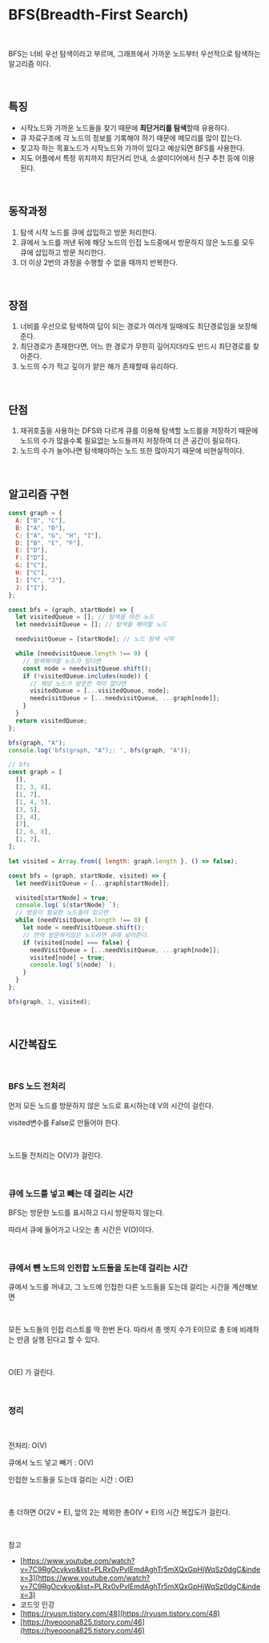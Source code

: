 # BFS(Breadth-First Search)

<br>

BFS는 너비 우선 탐색이라고 부르며, 그래프에서 가까운 노드부터 우선적으로 탐색하는 알고리즘 이다.

<br>

## 특징

- 시작노드와 가까운 노드들을 찾기 때문에 **최단거리를 탐색**할때 유용하다.
- 큐 자료구조에 각 노드의 정보를 기록해야 하기 때문에 메모리를 많이 잡는다.
- 찾고자 하는 목표노드가 시작노드와 가까이 있다고 예상되면 BFS를 사용한다.
- 지도 어플에서 특정 위치까지 최단거리 안내, 소셜미디어에서 친구 추천 등에 이용된다.

<br>

## 동작과정

1. 탐색 시작 노드를 큐에 삽입하고 방문 처리한다.
2. 큐에서 노드를 꺼낸 뒤에 해당 노드의 인접 노드중에서 방문하지 않은 노드를 모두 큐에 삽입하고 방문 처리한다.
3. 더 이상 2번의 과정을 수행할 수 없을 때까지 반복한다.

<br>

## 장점

1. 너비를 우선으로 탐색하여 답이 되는 경로가 여러개 일때에도 최단경로임을 보장해준다.
2. 최단경로가 존재한다면, 어느 한 경로가 무한히 깊어지더라도 반드시 최단경로를 찾아준다.
3. 노드의 수가 적고 깊이가 얕은 해가 존재할때 유리하다.

<br>

## 단점

1. 재귀호출을 사용하는 DFS와 다르게 큐를 이용해 탐색할 노드를을 저장하기 때문에 노드의 수가 많을수록 필요없는 노드들까지 저장하여 더 큰 공간이 필요하다.
2. 노드의 수가 늘어나면 탐색해야하는 노드 또한 많아지기 때문에 비현실적이다.

<br>

## 알고리즘 구현

```jsx
const graph = {
  A: ["B", "C"],
  B: ["A", "D"],
  C: ["A", "G", "H", "I"],
  D: ["B", "E", "F"],
  E: ["D"],
  F: ["D"],
  G: ["C"],
  H: ["C"],
  I: ["C", "J"],
  J: ["I"],
};

const bfs = (graph, startNode) => {
  let visitedQueue = []; // 탐색을 마친 노드
  let needvisitQueue = []; // 탐색을 해야할 노드

  needvisitQueue = [startNode]; // 노드 탐색 시작

  while (needvisitQueue.length !== 0) {
    // 탐색해야할 노드가 있다면
    const node = needvisitQueue.shift();
    if (!visitedQueue.includes(node)) {
      // 해당 노드가 방문한 적이 없다면
      visitedQueue = [...visitedQueue, node];
      needvisitQueue = [...needvisitQueue, ...graph[node]];
    }
  }
  return visitedQueue;
};

bfs(graph, "A");
console.log('bfs(graph, "A");: ', bfs(graph, "A"));
```

```jsx
// bfs
const graph = [
  [],
  [2, 3, 8],
  [1, 7],
  [1, 4, 5],
  [3, 5],
  [3, 4],
  [7],
  [2, 6, 8],
  [1, 7],
];

let visited = Array.from({ length: graph.length }, () => false);

const bfs = (graph, startNode, visited) => {
  let needVisitQueue = [...graph[startNode]];

  visited[startNode] = true;
  console.log(`${startNode} `);
  // 방문이 필요한 노드들이 있으면
  while (needVisitQueue.length !== 0) {
    let node = needVisitQueue.shift();
    // 만약 방문하지않은 노드라면 큐에 넣어준다.
    if (visited[node] === false) {
      needVisitQueue = [...needVisitQueue, ...graph[node]];
      visited[node] = true;
      console.log(`${node} `);
    }
  }
};

bfs(graph, 1, visited);
```

<br>

## 시간복잡도

<br>

### BFS 노드 전처리

먼저 모든 노드를 방문하지 않은 노드로 표시하는데 V의 시간이 걸린다.

visited변수를 False로 만들어야 한다.

<br>

노드들 전처리는 O(V)가 걸린다.

<br>

### 큐에 노드를 넣고 빼는 데 걸리는 시간

BFS는 방문한 노드를 표시하고 다시 방문하지 않는다.

따라서 큐에 들어가고 나오는 총 시간은 V(O)이다.

<br>

### 큐에서 뺀 노드의 인전합 노드들을 도는데 걸리는 시간

큐에서 노드를 꺼내고, 그 노드에 인접한 다른 노드들을 도는데 걸리는 시간을 계산해보면

<br>

모든 노드들의 인접 리스트를 딱 한번 돈다. 따라서 총 엣지 수가 E이므로 총 E에 비례하는 만큼 실행 된다고 할 수 있다.

<br>

O(E) 가 걸린다.

<br>

### 정리

<br>

전처리: O(V)

큐에서 노드 넣고 빼기 : O(V)

인접한 노드들을 도는데 걸리는 시간 : O(E)

<br>

총 더하면 O(2V + E), 앞의 2는 제외한 총O(V + E)의 시간 복잡도가 걸린다.

<br>

참고

- [https://www.youtube.com/watch?v=7C9RgOcvkvo&list=PLRx0vPvlEmdAghTr5mXQxGpHjWqSz0dgC&index=3](https://www.youtube.com/watch?v=7C9RgOcvkvo&list=PLRx0vPvlEmdAghTr5mXQxGpHjWqSz0dgC&index=3)
- 코드잇 인강
- [https://ryusm.tistory.com/48](https://ryusm.tistory.com/48)
- [https://hyeooona825.tistory.com/46](https://hyeooona825.tistory.com/46)
